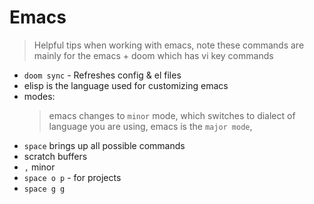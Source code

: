 # Emacs 
> Helpful tips when working with emacs, note these commands are mainly for the emacs + doom which has vi key commands
- `doom sync` - Refreshes config & el files 
- elisp is the language used for customizing emacs
- modes:
    > emacs changes to `minor` mode, which switches to dialect of language you are using, emacs is the `major mode`, 
- `space` brings up all possible commands
- scratch buffers
- `,` minor 
- `space o p` - for projects
- `space g g` 
